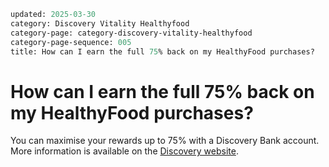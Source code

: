 ```meta
updated: 2025-03-30
category: Discovery Vitality Healthyfood
category-page: category-discovery-vitality-healthyfood
category-page-sequence: 005
title: How can I earn the full 75% back on my HealthyFood purchases?  
```

# How can I earn the full 75% back on my HealthyFood purchases?  

You can maximise your rewards up to 75% with a Discovery Bank account. More information is available on the [Discovery website](https://www.discovery.co.za/portal/). 